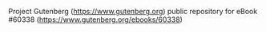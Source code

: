 Project Gutenberg (https://www.gutenberg.org) public repository for eBook #60338 (https://www.gutenberg.org/ebooks/60338)
